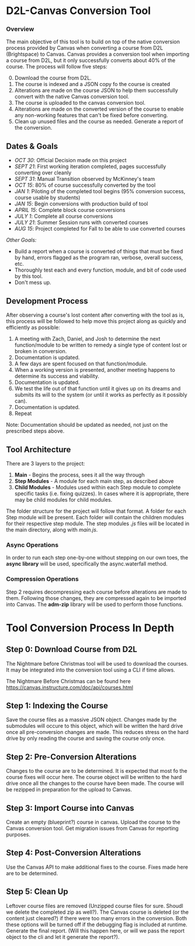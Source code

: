 # D2L-Canvas Conversion Tool

### Overview
The main objective of this tool is to build on top of the native conversion process provided by Canvas when converting a course from D2L (Brightspace) to Canvas. Canvas provides a conversion tool when importing a course from D2L, but it only successfully converts about 40% of the course. The process will follow five steps:

0. Download the course from D2L.
1. The course is indexed and a JSON copy fo the course is created
2. Alterations are made on the course JSON to help them successfully convert with the native Canvas conversion tool.
3. The course is uploaded to the canvas conversion tool.
4. Alterations are made on the converted version of the course to enable any non-working features that can't be fixed before converting.
5. Clean up unused files and the course as needed. Generate a report of the conversion.

## Dates & Goals
- *OCT 30*: Official Decision made on this project
- *SEPT 21*: First working iteration completed, pages successfully converting over cleanly
- *SEPT 31*: Manual Transition observed by McKinney's team
- *OCT 15*: 80% of course successfully converted by the tool
- *JAN 1*: Piloting of the completed tool begins (95% conversion success, course usable by students)
- *JAN 15*: Begin conversions with production build of tool
- *APRIL 15*: Complete block course conversions
- *JULY 1*: Complete all course conversions
- *JULY 21*: Summer Session runs with converted courses
- *AUG 15*: Project completed for Fall to be able to use converted courses

*Other Goals:*
- Build a report when a course is converted of things that must be fixed by hand, errors flagged as the program ran, verbose, overall success, etc.
- Thoroughly test each and every function, module, and bit of code used by this tool.
- Don't mess up.

## Development Process
After observing a course's lost content after converting with the tool as is, this process will be followed to help move this project along as quickly and efficiently as possible:

1. A meeting with Zach, Daniel, and Josh to determine the next function/module to be written to remedy a single type of content lost or broken in conversion.
3. Documentation is updated.
4. A few days are spent focused on that function/module.
5. When a working version is presented, another meeting happens to determine its success and viability.
6. Documentation is updated.
7. We test the life out of that function until it gives up on its dreams and submits its will to the system (or until it works as perfectly as it possibly can).
8. Documentation is updated.
9. Repeat

Note: Documentation should be updated as needed, not just on the prescribed steps above.

## Tool Architecture

There are 3 layers to the project:
1. **Main** - Begins the process, sees it all the way through
2. **Step Modules** - A module for each main step, as described above
3. **Child Modules** - Modules used within each Step module to complete specific tasks (i.e. fixing quizzes). In cases where it is appropriate, there may be child modules for child modules.

The folder structure for the project will follow that format. A folder for each Step module will be present. Each folder will contain the children modules for their respective step module. The step modules *.js* files will be located in the main directory, along with *main.js*.

### Async Operations

In order to run each step one-by-one without stepping on our own toes, the **async library** will be used, specifically the async.waterfall method.

### Compression Operations

Step 2 requires decompressing each course before alterations are made to them. Following those changes, they are compressed again to be imported into Canvas. The **adm-zip** library will be used to perform those functions.

# Tool Conversion Process In Depth


## Step 0: Download Course from D2L

The Nightmare before Christmas tool will be used to download the courses. It may be integrated into the conversion tool using a CLI if time allows.

The Nightmare Before Christmas can be found here https://canvas.instructure.com/doc/api/courses.html

## Step 1: Indexing the Course

Save the course files as a massive JSON object. Changes made by the submodules will occure to this object, which will be written the hard drive once all pre-conversion changes are made.
This reduces stress on the hard drive by only reading the course and saving the course only once.

## Step 2: Pre-Conversion Alterations

Changes to the course are to be determined. It is expected that most fo the course fixes will occur here.
The course object will be written to the hard drive once all the changes to the course have been made.
The course will be rezipped in preparation for the upload to Canvas.

## Step 3: Import Course into Canvas

Create an empty (blueprint?) course in canvas.
Upload the course to the Canvas conversion tool.
Get migration issues from Canvas for reporting purposes.

## Step 4: Post-Conversion Alterations

Use the Canvas API to make additional fixes to the course. Fixes made here are to be determined.

## Step 5: Clean Up

Leftover course files are removed (Unzipped course files for sure. Shoudl we delete the completed zip as well?).
The Canvas course is deleted (or the content just cleared?) if there were too many errors in the conversion.
Both these options will be turned off if the debugging flag is included at runtime.
Generate the final report. (Will this happen here, or will we pass the report object to the cli and let it generate the report?).